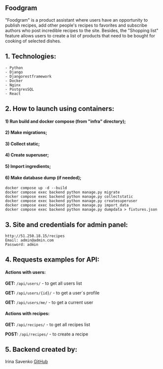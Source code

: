 ## Foodgram

"Foodgram" is a product assistant where users have an opportunity to 
publish 
recipes, add other people's recipes to favorites and subscribe authors who 
post incredible recipes to the site.
Besides, the "Shopping list" feature allows users to create a list of products 
that need to be bought for cooking of selected dishes.

## 1. Technologies:

    - Python
    - Django
    - Djangorestframework
    - Docker
    - Nginx
    - PostgresSQL
    - React

## 2. How to launch using containers:

#### 1) Run build and docker compose (from "infra" directory);
#### 2) Make migrations;
#### 3) Collect static;
#### 4) Create superuser;
#### 5) Import ingredients;
#### 6) Make database dump (if needed);


```
docker compose up -d --build
docker compose exec backend python manage.py migrate
docker compose exec backend python manage.py collectstatic
docker compose exec backend python manage.py createsuperuser
docker compose exec backend python manage.py import_data
docker compose exec backend python manage.py dumpdata > fixtures.json
 ```

## 3. Site and credentials for admin panel:
```
http://51.250.18.15/recipes
Email: admin@admin.com
Password: admin
```

## 4. Requests examples for API:

#### Actions with users:

**GET:** `/api/users/` - to get all users list

**GET:** `/api/users/{id}/` - to get a user`s profile

**GET:** `/api/users/me/` - to get a current user


#### Actions with recipes:

**GET:** `/api/recipes/` - to get all recipes list

**POST:** `/api/recipes/` - to create a recipe

## 5. Backend created by:

Irina Savenko [GitHub](https://github.com/Savi-rina)


